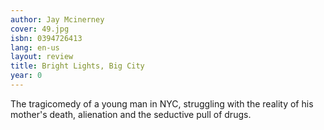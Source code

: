 ```yaml
---
author: Jay Mcinerney
cover: 49.jpg
isbn: 0394726413
lang: en-us
layout: review
title: Bright Lights, Big City
year: 0
---
```

The tragicomedy of a young man in NYC, struggling with the reality of his mother's death, alienation and the seductive pull of drugs.
